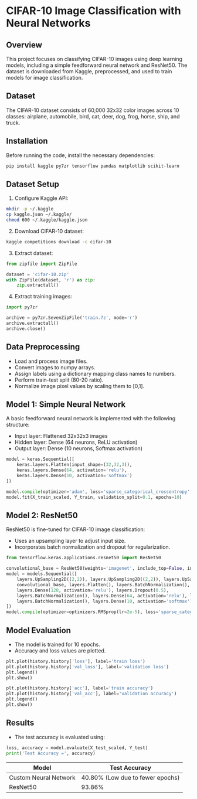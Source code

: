 # CIFAR-10 Image Classification with Neural Networks

## Overview

This project focuses on classifying CIFAR-10 images using deep learning models, including a simple feedforward neural network and ResNet50. The dataset is downloaded from Kaggle, preprocessed, and used to train models for image classification.

## Dataset

The CIFAR-10 dataset consists of 60,000 32x32 color images across 10 classes: airplane, automobile, bird, cat, deer, dog, frog, horse, ship, and truck.

## Installation

Before running the code, install the necessary dependencies:

```sh
pip install kaggle py7zr tensorflow pandas matplotlib scikit-learn
```

## Dataset Setup

1. Configure Kaggle API:

```sh
mkdir -p ~/.kaggle
cp kaggle.json ~/.kaggle/
chmod 600 ~/.kaggle/kaggle.json
```

2. Download CIFAR-10 dataset:

```sh
kaggle competitions download -c cifar-10
```

3. Extract dataset:

```python
from zipfile import ZipFile

dataset = 'cifar-10.zip'
with ZipFile(dataset, 'r') as zip:
    zip.extractall()
```

4. Extract training images:

```python
import py7zr

archive = py7zr.SevenZipFile('train.7z', mode='r')
archive.extractall()
archive.close()
```

## Data Preprocessing

- Load and process image files.
- Convert images to numpy arrays.
- Assign labels using a dictionary mapping class names to numbers.
- Perform train-test split (80-20 ratio).
- Normalize image pixel values by scaling them to [0,1].

## Model 1: Simple Neural Network

A basic feedforward neural network is implemented with the following structure:

- Input layer: Flattened 32x32x3 images
- Hidden layer: Dense (64 neurons, ReLU activation)
- Output layer: Dense (10 neurons, Softmax activation)

```python
model = keras.Sequential([
    keras.layers.Flatten(input_shape=(32,32,3)),
    keras.layers.Dense(64, activation='relu'),
    keras.layers.Dense(10, activation='softmax')
])

model.compile(optimizer='adam', loss='sparse_categorical_crossentropy', metrics=['acc'])
model.fit(X_train_scaled, Y_train, validation_split=0.1, epochs=10)
```

## Model 2: ResNet50

ResNet50 is fine-tuned for CIFAR-10 image classification:

- Uses an upsampling layer to adjust input size.
- Incorporates batch normalization and dropout for regularization.

```python
from tensorflow.keras.applications.resnet50 import ResNet50

convolutional_base = ResNet50(weights='imagenet', include_top=False, input_shape=(256,256,3))
model = models.Sequential([
    layers.UpSampling2D((2,2)), layers.UpSampling2D((2,2)), layers.UpSampling2D((2,2)),
    convolutional_base, layers.Flatten(), layers.BatchNormalization(),
    layers.Dense(128, activation='relu'), layers.Dropout(0.5),
    layers.BatchNormalization(), layers.Dense(64, activation='relu'), layers.Dropout(0.5),
    layers.BatchNormalization(), layers.Dense(10, activation='softmax')
])
model.compile(optimizer=optimizers.RMSprop(lr=2e-5), loss='sparse_categorical_crossentropy', metrics=['acc'])
```

## Model Evaluation

- The model is trained for 10 epochs.
- Accuracy and loss values are plotted.

```python
plt.plot(history.history['loss'], label='train loss')
plt.plot(history.history['val_loss'], label='validation loss')
plt.legend()
plt.show()

plt.plot(history.history['acc'], label='train accuracy')
plt.plot(history.history['val_acc'], label='validation accuracy')
plt.legend()
plt.show()
```

## Results

- The test accuracy is evaluated using:

```python
loss, accuracy = model.evaluate(X_test_scaled, Y_test)
print('Test Accuracy =', accuracy)
```

| Model                 | Test Accuracy                    |
| --------------------- | -------------------------------- |
| Custom Neural Network | 40.80% (Low due to fewer epochs) |
| ResNet50              | 93.86%                           |
